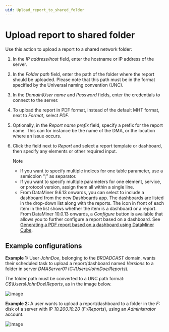 ```yaml
---
uid: Upload_report_to_shared_folder
---
```


# Upload report to shared folder

Use this action to upload a report to a shared network folder:

1. In the *IP address/host* field, enter the hostname or IP address of the server.

1. In the *Folder path* field, enter the path of the folder where the report should be uploaded. Please note that this path must be in the format specified by the Universal naming convention (UNC).

1. In the *Domain\\User name* and *Password* fields, enter the credentials to connect to the server.

1. To upload the report in PDF format, instead of the default MHT format, next to *Format*, select *PDF*.

1. Optionally, in the *Report name prefix* field, specify a prefix for the report name. This can for instance be the name of the DMA, or the location where an issue occurs.

1. Click the field next to *Report* and select a report template or dashboard, then specify any elements or other required input.

   > [!NOTE]
   >
   > - If you want to specify multiple indices for one table parameter, use a semicolon “;” as separator.
   > - If you want to specify multiple parameters for one element, service, or protocol version, assign them all within a single line.
   > - From DataMiner 9.6.13 onwards, you can select to include a dashboard from the new Dashboards app. The dashboards are listed in the drop-down list along with the reports. The icon in front of each item in the list shows whether the item is a dashboard or a report. From DataMiner 10.0.13 onwards, a *Configure* button is available that allows you to further configure a report based on a dashboard. See [Generating a PDF report based on a dashboard using DataMiner Cube](xref:Generating_a_report_based_on_a_dashboard_Cube).

## Example configurations

**Example 1:** User _JohnDoe_, belonging to the _BROADCAST_ domain, wants their scheduled task to upload a report/dashboard named _Versions_ to a folder in server _DMAServer01_ (_C:/Users/JohnDoe/Reports_).

The folder path must be converted to a UNC path format: _C$\Users\JohnDoe\Reports_, as in the image below.

![image](https://github.com/SkylineCommunications/dataminer-docs/assets/121097704/19414799-d3b4-4e2b-a346-f323173343d6)

**Example 2:** A user wants to upload a report/dashboard to a folder in the _F:_ disk of a server with IP _10.200.10.20_ (_F:/Reports_), using an _Administrator_ account.

![image](https://github.com/SkylineCommunications/dataminer-docs/assets/121097704/7936a6bd-4899-48b8-8498-468ac56d9934)


